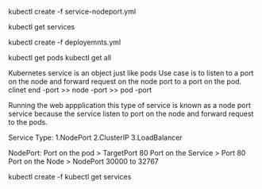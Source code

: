 kubectl create -f service-nodeport.yml  

kubectl get services

 kubectl create -f deployemnts.yml
 
kubectl get pods
kubectl get all



Kubernetes service is an object just like pods
Use case is to listen to a port on the node and forward request on the node port to a port on the pod.
clinet end -port >> node -port >> pod -port 

Running the web appplication this type of service is known as a node port service
because the service listen to port on the node and forward request to the pods.

Service Type:
1.NodePort
2.ClusterIP
3.LoadBalancer

NodePort:
Port on the pod > TargetPort 80
Port on the Service > Port 80
Port on the Node > NodePort 30000 to 32767



kubectl create -f
kubectl get services
